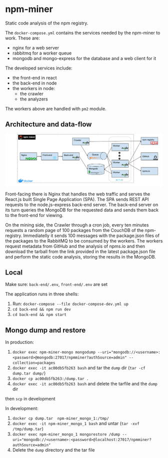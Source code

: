 # npm-miner

Static code analysis of the npm registry.

The `docker-compose.yml` contains the services needed by the npm-miner to work. These are:
- nginx for a web server
- rabbitmq for a worker queue
- mongodb and mongo-express for the database and a web client for it

The developed services include:
- the front-end in react
- the back-end in node
- the workers in node:
    - the crawler
    - the analyzers

The workers above are handled with `pm2` module.

## Architecture and data-flow

![](npm-miner-architecture.png)

Front-facing there is Nginx that handles the web traffic and serves the React.js built Single Page Application (SPA). The SPA sends REST API requests to the node.js-express back-end server. The back-end server on its turn queries the MongoDB for the requested data and sends them back to the front-end for viewing.

On the mining side, the Crawler through a cron job, every ten minutes requests a random page of 100 packages from the CouchDB of the npm-registry. Immediatelly it sends 100 messages with the package.json files of the packages to the RabbitMQ to be consumed by the workers. The workers request metadata from GitHub and the analysis of npms.io and then download the tarball from the link provided in the latest package.json file and perform the static code analysis, storing the results in the MongoDB.

## Local

Make sure: `back-end/.env`, `front-end/.env` are set

The application runs in three shells:
1. Run: `docker-compose --file docker-compose-dev.yml up`
2. `cd back-end && npm run dev`
3. `cd back-end && npm start`

## Mongo dump and restore

In production:

1. `docker exec npm-miner-mongo mongodump --uri="mongodb://<username>:<password>@mongodb:27017/npmminer?authSource=admin" --collection=packages`
2. `docker exec -it ac00db5fb263 bash` and tar the `dump` dir (`tar -cf dump.tar dump/`)
3. `docker cp ac00db5fb263:/dump.tar .`
4. `docker exec -it ac00db5fb263 bash` and delete the tarfile and the `dump` dir

then `scp` in development

In development:

1. `docker cp dump.tar  npm-miner_mongo_1:/tmp/`
2. `docker exec -it npm-miner_mongo_1 bash` and untar (`tar -xvf /tmp/dump.tar`)
3. `docker exec npm-miner_mongo_1 mongorestore /dump --uri="mongodb://<username>:<password>@localhost:27017/npmminer?authSource=admin"`
4. Delete the `dump` directory and the tar file

